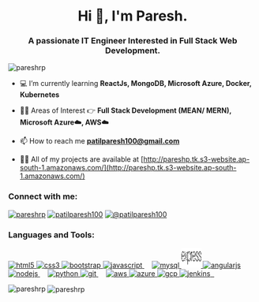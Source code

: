 <h1 align="center">Hi 👋, I'm Paresh.</h1>
<h3 align="center">A passionate IT Engineer Interested in Full Stack Web Development.</h3>

<p align="left"> <img src="https://komarev.com/ghpvc/?username=pareshrp" alt="pareshrp" /> </p>

- :computer: I’m currently learning **ReactJs, MongoDB, Microsoft Azure, Docker, Kubernetes**

- 👨‍💻 Areas of Interest :point_right: **Full Stack Development (MEAN/ MERN), Microsoft Azure:cloud:, AWS:cloud:**

- :mailbox: How to reach me **patilparesh100@gmail.com**

- 👨‍💻 All of my projects are available at [http://pareshp.tk.s3-website.ap-south-1.amazonaws.com/](http://pareshp.tk.s3-website.ap-south-1.amazonaws.com/)

<p align="left">
<h3 align="left">Connect with me:</h3>

<a href="https://linkedin.com/in/pareshrp" target="blank"><img align="center" src="https://img.icons8.com/fluent/48/000000/linkedin.png" alt="pareshrp" /></a>
<a href="https://www.hackerrank.com/patilparesh100" target="blank"><img align="center" src="https://raw.githubusercontent.com/rahuldkjain/github-profile-readme-generator/master/src/images/icons/Social/hackerrank.svg" alt="patilparesh100" height="40" width="50" /></a>
<a href="https://www.hackerearth.com/@patilparesh100" target="blank"><img align="center" src="https://raw.githubusercontent.com/rahuldkjain/github-profile-readme-generator/master/src/images/icons/Social/hackerearth.svg" alt="@patilparesh100" height="40" width="50" /></a>
</p>

<h3 align="left">Languages and Tools:</h3>
<p align="left"> 
<a href="https://www.w3.org/html/" target="_blank"> <img src="https://raw.githubusercontent.com/rahuldkjain/github-profile-readme-generator/master/src/images/icons/FrontendDevelopment/html.svg" alt="html5" width="40" height="40"/> </a>
<a href="https://www.w3schools.com/css/" target="_blank"> <img src="https://raw.githubusercontent.com/rahuldkjain/github-profile-readme-generator/master/src/images/icons/FrontendDevelopment/css.svg" alt="css3" width="40" height="40"/> </a>
<a href="https://getbootstrap.com" target="_blank"> <img src="https://raw.githubusercontent.com/rahuldkjain/github-profile-readme-generator/master/src/images/icons/FrontendDevelopment/bootstrap.svg" alt="bootstrap" width="40" height="40"/> </a> 
<a href="https://developer.mozilla.org/en-US/docs/Web/JavaScript" target="_blank"> <img src="https://raw.githubusercontent.com/rahuldkjain/github-profile-readme-generator/master/src/images/icons/ProgrammingLanguages/javascript.svg" alt="javascript" width="40" height="40"/> </a> 
&nbsp;&nbsp;&nbsp;
<a href="https://www.mysql.com/" target="_blank"> <img src="https://raw.githubusercontent.com/rahuldkjain/github-profile-readme-generator/master/src/images/icons/Database/mysql.svg" alt="mysql" width="40" height="40"/> </a>
<a href="https://expressjs.com" target="_blank"> <img src="https://raw.githubusercontent.com/rahuldkjain/github-profile-readme-generator/master/src/images/icons/BackendDevelopment/express.svg" alt="express" width="40" height="40"/> </a>
<a href="https://angular.io" target="_blank"> <img src="https://raw.githubusercontent.com/rahuldkjain/github-profile-readme-generator/master/src/images/icons/FrontendDevelopment/angularjs.svg" alt="angularjs" width="40" height="40"/> </a>
<a href="https://nodejs.org" target="_blank"> <img src="https://raw.githubusercontent.com/rahuldkjain/github-profile-readme-generator/master/src/images/icons/BackendDevelopment/nodejs.svg" alt="nodejs" width="40" height="40"/> </a>
&nbsp;&nbsp;&nbsp;
<a href="https://www.python.org" target="_blank"> <img src="https://raw.githubusercontent.com/rahuldkjain/github-profile-readme-generator/master/src/images/icons/ProgrammingLanguages/python.svg" alt="python" width="40" height="40"/> </a>
<a href="https://git-scm.com/" target="_blank"> <img src="https://raw.githubusercontent.com/rahuldkjain/github-profile-readme-generator/master/src/images/icons/Other/git.svg" alt="git" width="40" height="40"/> </a>
&nbsp;&nbsp;&nbsp;
<a href="https://aws.amazon.com" target="_blank"> <img src="https://raw.githubusercontent.com/rahuldkjain/github-profile-readme-generator/master/src/images/icons/Devops/aws.svg" alt="aws" width="40" height="40"/> </a>
<a href="https://azure.microsoft.com/en-in/" target="_blank"> <img src="https://raw.githubusercontent.com/rahuldkjain/github-profile-readme-generator/master/src/images/icons/Devops/azure.svg" alt="azure" width="40" height="40"/> </a>
<a href="https://cloud.google.com" target="_blank"> <img src="https://raw.githubusercontent.com/rahuldkjain/github-profile-readme-generator/master/src/images/icons/Devops/gcp.svg" alt="gcp" width="40" height="40"/> </a>
<a href="https://www.jenkins.io" target="_blank"> <img src="https://raw.githubusercontent.com/rahuldkjain/github-profile-readme-generator/master/src/images/icons/Devops/jenkins.svg" alt="jenkins" width="40" height="40"/> &nbsp;</a> </p>

<!-- <a href="https://www.figma.com/" target="_blank"> <img src="https://www.vectorlogo.zone/logos/figma/figma-icon.svg" alt="figma" width="40" height="40"/> </a> --> 

<p><img align="left" src="https://github-readme-stats.vercel.app/api/top-langs?username=pareshrp&show_icons=true&locale=en&layout=compact" alt="pareshrp" /></p>

<p>&nbsp;<img align="center" src="https://github-readme-stats.vercel.app/api?username=pareshrp&show_icons=true&locale=en" alt="pareshrp" /></p>

<!-- <p><img align="center" src="https://github-readme-streak-stats.herokuapp.com/?user=pareshrp&" alt="pareshrp" /></p> -->
